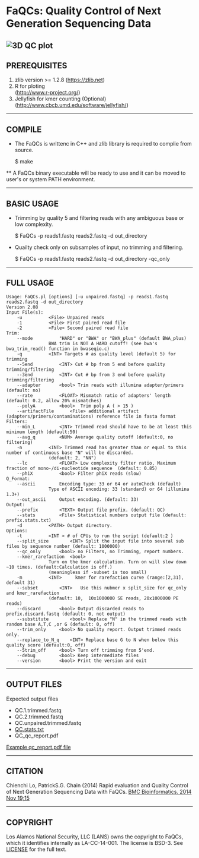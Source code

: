 FaQCs: Quality Control of Next Generation Sequencing Data
===========================================================
![3D QC plot](http://oi61.tinypic.com/n36p9x.jpg)
-------------
PREREQUISITES
-------------

1. zlib version >= 1.2.8
   (https://zlib.net)
2. R for ploting                 
   (http://www.r-project.org/)                             
3. Jellyfish for kmer counting   (Optional) 
   (http://www.cbcb.umd.edu/software/jellyfish/) 


-------
COMPILE
-------
*  The FaQCs is writtenc in C++ and zlib library is required to complie from source.

   $ make
  
** A FaQCs binary executable will be ready to use and it can be moved to user's or system PATH environment.

-----------
BASIC USAGE
-----------

* Trimming by quality 5 and filtering reads with any ambiguous base or low complexity.

  $ FaQCs -p reads1.fastq reads2.fastq -d out_directory

* Quailty check only on subsamples of input, no trimming and filtering. 

  $ FaQCs -p reads1.fastq reads2.fastq -d out_directory -qc_only 

-----------
FULL USAGE
-----------

```     
Usage: FaQCs.pl [options] [-u unpaired.fastq] -p reads1.fastq reads2.fastq -d out_directory
Version 2.08
Input File(s):
	-u			<File> Unpaired reads
	-1			<File> First paired read file
	-2			<File> Second paired read file
Trim:
	--mode			"HARD" or "BWA" or "BWA_plus" (default BWA_plus)
				BWA trim is NOT A HARD cutoff! (see bwa's bwa_trim_read() function in bwaseqio.c)
	-q			<INT> Targets # as quality level (default 5) for trimming
	--5end			<INT> Cut # bp from 5 end before quality trimming/filtering
	--3end			<INT> Cut # bp from 3 end before quality trimming/filtering
	--adapter		<bool> Trim reads with illumina adapter/primers (default: no)
	--rate			<FLOAT> Mismatch ratio of adapters' length (default: 0.2, allow 20% mismatches)
	--polyA			<bool>  Trim poly A ( > 15 )
	--artifactFile		<File> additional artifact (adapters/primers/contaminations) reference file in fasta format
Filters:
	--min_L			<INT> Trimmed read should have to be at least this minimum length (default:50)
	--avg_q			<NUM> Average quality cutoff (default:0, no filtering)
	-n			<INT> Trimmed read has greater than or equal to this number of continuous base "N" will be discarded.
				(default: 2, "NN")
	--lc			<FLOAT> Low complexity filter ratio, Maximum fraction of mono-/di-nucleotide sequence  (default: 0.85)
	--phiX			<bool> Filter phiX reads (slow)
Q_Format:
	--ascii			Encoding type: 33 or 64 or autoCheck (default)
				Type of ASCII encoding: 33 (standard) or 64 (illumina 1.3+)
	--out_ascii		Output encoding. (default: 33)
Output:
	--prefix		<TEXT> Output file prefix. (default: QC)
	--stats			<File> Statistical numbers output file (default: prefix.stats.txt)
	-d			<PATH> Output directory.
Options:
	-t			<INT > # of CPUs to run the script (default:2 )
	--split_size		<INT> Split the input file into several sub files by sequence number (default: 1000000)
	--qc_only		<bool> no Filters, no Trimming, report numbers.
	--kmer_rarefaction	<bool>
				Turn on the kmer calculation. Turn on will slow down ~10 times. (default:Calculation is off.)
				(meaningless if -subset is too small)
	-m			<INT>     kmer for rarefaction curve (range:[2,31], default 31)
	--subset		<INT>   Use this nubmer x split_size for qc_only and kmer_rarefaction
				(default: 10,  10x1000000 SE reads, 20x1000000 PE reads)
	--discard		<bool> Output discarded reads to prefix.discard.fastq (default: 0, not output)
	--substitute		<bool> Replace "N" in the trimmed reads with random base A,T,C ,or G (default: 0, off)
	--trim_only		<bool> No quality report. Output trimmed reads only.
	--replace_to_N_q	<INT> Replace base G to N when below this quality score (default:0, off)
	--5trim_off		<bool> Turn off trimming from 5'end.
	--debug			<bool> Keep intermediate files
	--version		<bool> Print the version and exit
```

------------
OUTPUT FILES
------------
Expected output files
- QC.1.trimmed.fastq
- QC.2.trimmed.fastq
- QC.unpaired.trimmed.fastq
- [QC.stats.txt](https://raw.githubusercontent.com/LANL-Bioinformatics/FaQCs/master/example/output/QC.stats.txt)
- QC_qc_report.pdf

[Example qc_report.pdf file](https://www.ncbi.nlm.nih.gov/pmc/articles/PMC4246454/bin/12859_2014_366_MOESM1_ESM.pdf)

--------
CITATION
--------

Chienchi Lo, PatrickS.G. Chain (2014) Rapid evaluation and Quality Control of Next Generation Sequencing Data with FaQCs. [BMC Bioinformatics. 2014 Nov 19;15 ](http://www.ncbi.nlm.nih.gov/pubmed/25408143)

---------
COPYRIGHT
---------

Los Alamos National Security, LLC (LANS) owns the copyright to FaQCs, which it identifies internally as LA-CC-14-001. The license is BSD-3. See [LICENSE](https://github.com/LANL-Bioinformatics/FaQCs/blob/v2/LICENSE) for the full text.
